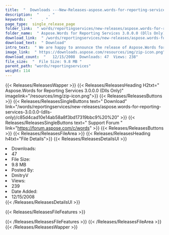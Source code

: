 ```yaml
---
title:  "  Downloads ---New-Releases-aspose.words-for-reporting-services-3.0.0.0-(dlls-only) . " 
description:  "    . " 
keywords:  "    . " 
page_type:  single_release_page
folder_link:  " words/reportingservices/new-releases/aspose.words-for-reporting-services-3.0.0.0-(dlls-only)/"
folder_name:  " Aspose.Words for Reporting Services 3.0.0.0 (Dlls Only)"
download_link:  " /words/reportingservices/new-releases/aspose.words-for-reporting-services-3.0.0.0-(dlls-only)/c85d4cad10e14ab58a8f3bd17319bbc9"
download_text:  " Download"
intro_text:  " We are happy to announce the release of Aspose.Words for Reporting Services 3.0 ..."
image_link:  " https://downloads.aspose.com/resources/img/zip-icon.png"
download_count:  "   12/15/2008  Downloads: 47  Views: 238"
file_size:  "  File Size: 9.8 MB "
parent_path: "words/reportingservices"
weight: 114 
---
```


{{< Releases/ReleasesWapper >}}
  {{< Releases/ReleasesHeading H2txt=" Aspose.Words for Reporting Services 3.0.0.0 (Dlls Only)" imagelink="/resources/img/zip-icon.png">}}
  {{< Releases/ReleasesButtons >}}
    {{< Releases/ReleasesSingleButtons text=" Download" link="/words/reportingservices/new-releases/aspose.words-for-reporting-services-3.0.0.0-(dlls-only)/c85d4cad10e14ab58a8f3bd17319bbc9%20%20" >}}
    {{< Releases/ReleasesSingleButtons text=" Support Forum " link="https://forum.aspose.com/c/words" >}}
  {{< Releases/ReleasesButtons >}}
  {{< Releases/ReleasesFileArea >}}
    {{< Releases/ReleasesHeading h4txt="File Details">}}
    {{< Releases/ReleasesDetailsUl >}}
             <li>Downloads:</li><li>47</li><li>File Size:</li><li>9.8 MB</li><li>Posted By:</li><li>DmitryV</li><li>Views:</li><li>239</li><li>Date Added:</li><li>12/15/2008</li>
    {{< /Releases/ReleasesDetailsUl >}}

  {{< Releases/ReleasesFileFeatures >}}
      
  {{< /Releases/ReleasesFileFeatures >}}
 {{< /Releases/ReleasesFileArea >}}
{{< /Releases/ReleasesWapper >}}


